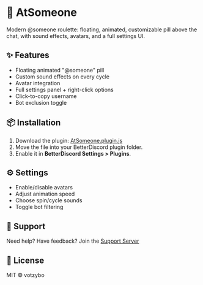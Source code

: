 # 🎯 AtSomeone

Modern @someone roulette: floating, animated, customizable pill above the chat, with sound effects, avatars, and a full settings UI.

## ✨ Features

- Floating animated "@someone" pill
- Custom sound effects on every cycle
- Avatar integration
- Full settings panel + right-click options
- Click-to-copy username
- Bot exclusion toggle

## 📦 Installation

1. Download the plugin:
   [AtSomeone.plugin.js](https://votzybo.github.io/BetterDiscord-Plugins/AtSomeone.plugin.js)
2. Move the file into your BetterDiscord plugin folder.
3. Enable it in **BetterDiscord Settings > Plugins**.

## ⚙️ Settings

- Enable/disable avatars
- Adjust animation speed
- Choose spin/cycle sounds
- Toggle bot filtering

## 💬 Support

Need help? Have feedback?
Join the [Support Server](https://discord.gg/kQfQdg3JgD)

## 🧾 License

MIT © votzybo

